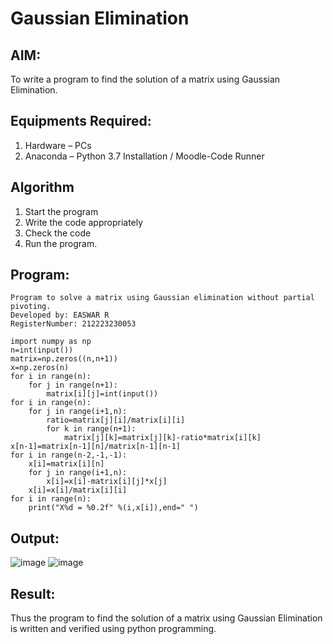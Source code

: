 # Gaussian Elimination

## AIM:
To write a program to find the solution of a matrix using Gaussian Elimination.

## Equipments Required:
1. Hardware – PCs
2. Anaconda – Python 3.7 Installation / Moodle-Code Runner

## Algorithm
1. Start the program
2. Write the code appropriately
3. Check the code
4. Run the program.

## Program:
```
Program to solve a matrix using Gaussian elimination without partial pivoting.
Developed by: EASWAR R
RegisterNumber: 212223230053

import numpy as np
n=int(input())
matrix=np.zeros((n,n+1))
x=np.zeros(n)
for i in range(n):
    for j in range(n+1):
        matrix[i][j]=int(input())
for i in range(n):
    for j in range(i+1,n):
        ratio=matrix[j][i]/matrix[i][i]
        for k in range(n+1):
            matrix[j][k]=matrix[j][k]-ratio*matrix[i][k]
x[n-1]=matrix[n-1][n]/matrix[n-1][n-1]
for i in range(n-2,-1,-1):
    x[i]=matrix[i][n]
    for j in range(i+1,n):
        x[i]=x[i]-matrix[i][j]*x[j]
    x[i]=x[i]/matrix[i][i]
for i in range(n):
    print("X%d = %0.2f" %(i,x[i]),end=" ")
```


## Output:
![image](https://github.com/EaswarR2005/Gaussian/assets/146931525/3c8671b4-f763-45fb-847b-8736c01dbe21)
![image](https://github.com/EaswarR2005/Gaussian/assets/146931525/73f2edec-d2cc-4656-8a5f-b0e19c4840b2)

## Result:
Thus the program to find the solution of a matrix using Gaussian Elimination is written and verified using python programming.

